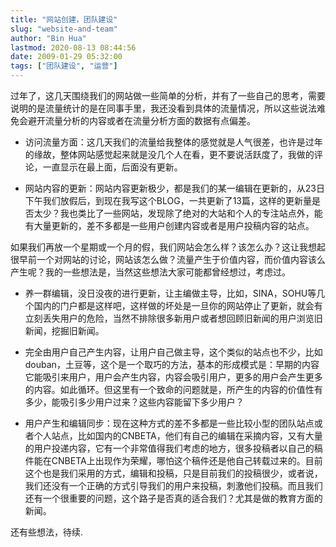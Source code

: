 ```yaml
---
title: "网站创建，团队建设"
slug: "website-and-team"
author: "Bin Hua"
lastmod: 2020-08-13 08:44:56
date: 2009-01-29 05:32:00
tags: ["团队建设", "运营"]
---
```


过年了，这几天围绕我们的网站做一些简单的分析，并有了一些自己的思考，需要说明的是流量统计的是在同事手里，我还没看到具体的流量情况，所以这些说法难免会避开流量分析的内容或者在流量分析方面的数据有点偏差。

- 访问流量方面：这几天我们的流量给我整体的感觉就是人气很差，也许是过年的缘故，整体网站感觉起来就是没几个人在看，更不要说活跃度了，我做的评论，一直显示在最上面，后面没有更新。

- 网站内容的更新：网站内容更新极少，都是我们的某一编辑在更新的，从23日下午我们放假后，到现在我写这个BLOG，一共更新了13篇，这样的更新量是否太少？我也类比了一些网站，发现除了绝对的大站和个人的专注站点外，能有大量更新的，差不多都是一些用户创建内容或者是用户投稿内容的站点。 

如果我们再放一个星期或一个月的假，我们网站会怎么样？该怎么办？这让我想起很早前一个对网站的讨论，网站该怎么做？流量产生于价值内容，而价值内容该么产生呢？我的一些想法是，当然这些想法大家可能都曾经想过，考虑过。

- 养一群编辑，没日没夜的进行更新，让主编做主导，比如，SINA，SOHU等几个国内的门户都是这样吧，这样做的坏处是一旦你的网站停止了更新，就会有立刻丢失用户的危险，当然不排除很多新用户或者想回顾旧新闻的用户浏览旧新闻，挖掘旧新闻。

- 完全由用户自己产生内容，让用户自己做主导，这个类似的站点也不少，比如 douban，土豆等，这个是一个取巧的方法，基本的形成模式是：早期的内容它能吸引来用户，用户会产生内容，内容会吸引用户，更多的用户会产生更多的内容。如此循环。但这里有一个致命的问题就是，所产生的内容的价值性有多少，能吸引多少用户过来？这些内容能留下多少用户？

- 用户产生和编辑同步：现在这种方式的差不多都是一些比较小型的团队站点或者个人站点，比如国内的CNBETA，他们有自己的编辑在采摘内容，又有大量的用户投递内容，它有一个非常值得我们考虑的地方，很多投稿者以自己的稿件能在CNBETA上出现作为荣耀，哪怕这个稿件还是他自己转载过来的。目前这个也是我们采用的方式，编辑和投稿，只是目前我们的投稿很少，或者说，我们还没有一个正确的方式引导我们的用户来投稿，刺激他们投稿。而且我们还有一个很重要的问题，这个路子是否真的适合我们？尤其是做的教育方面的新闻。 

还有些想法，待续.
